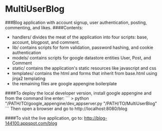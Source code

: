 # MultiUserBlog
###Blog application with account signup, user authentication, posting, commenting, and likes. 
####Contents:
<ul>
  <li>handlers/ divides the meat of the application into four scripts: base, account, blogpost, and comment.
  <li>lib/ contains scripts for form validation, password hashing, and cookie authentication
  <li>models/ contains scripts for google datastore entities User, Post, and Comment
  <li>static/ contains the application's static resources like javascript and css
  <li>templates/ contains the html and forms that inherit from base.html using jinja2 templating
  <li>the remaining files are google appengine boilerplate
</ul>
####To deploy the local developer version, install google appengine and from the command line enter:
```
> python "/PATH/TO/google_appengine/dev_appserver.py "/PATH/TO/MultiUserBlog"
```
Then open a browser and go to http://localhost:8080/blog

####To visit the live application, go to: http://blog-144100.appspot.com/blog
